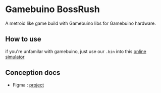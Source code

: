 # Gamebuino BossRush

A metroid like game build with Gamebuino libs for Gamebuino hardware.

## How to use

if you're unfamilar with gamebuino, just use our `.bin` into this [online simulator](http://games.aoneill.com/wasm-proto/)

## Conception docs

- Figma : [project](https://www.figma.com/file/zoQjMYejmsJZyXGAppwYFx/Schema?node-id=0%3A1)